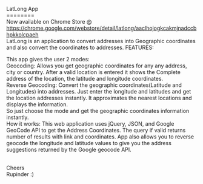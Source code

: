 LatLong App<br>
========<br>
Now available on Chrome Store @ <br>
https://chrome.google.com/webstore/detail/latlong/aaclhojogkcakmjnadccbhpkkolcpaeh
<br>
LatLong is an application to convert addresses into Geographic coordinates and also convert the coordinates to addresses.
FEATURES:<br>

This app gives the user 2 modes:
<br>
Geocoding: Allows you get geographic coordinates for any any address, city or country.
After a valid location is entered it shows the Complete address of the location, the latitude and longitude coordinates.
<br>
Reverse Geocoding: Convert the geographic coordinates(Latitude and Longitudes) into addresses. Just enter the longitude and latitudes and get the location addresses instantly. It approximates the nearest locations and displays the information.
<br>
So just choose the mode and get the geographic coordinates information instantly.
<br>
How it works: This web application uses jQuery, JSON, and Google GeoCode API to get the Address Coordinates. The query if valid returns number of results with link and coordinates. App also allows you to reverse geocode the longitude and latitude values to give you the address suggestions returned by the Google geocode API.

<br>
Cheers<br>
Rupinder :)
